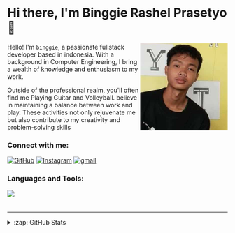 # Hi there, I'm Binggie Rashel Prasetyo 👋 

<img src="profile.jpg" align="right" width="200px" />

Hello! I'm `binggie`, a passionate fullstack developer based in indonesia. With a background in Computer Engineering, I bring a wealth of knowledge and enthusiasm to my work.

Outside of the professional realm, you'll often find me Playing Guitar and Volleyball. believe in maintaining a balance between work and play. These activities not only rejuvenate me but also contribute to my creativity and problem-solving skills

### Connect with me:

[![GitHub](icons/github.png)](https://github.com/fuumasite.github.io)
[![Instagram](icons/instagram.png)](https://www.instagram.com/binggiershl/)
[![gmail](icons/gmail.png)](binggierashel@gmail.com)

### Languages and Tools:

  <a href="https://skillicons.dev">
    <img src="https://skillicons.dev/icons?i=vscode,html,css,js,bootstrap,tailwind,sass,react,nextjs,git,php,mysql,laravel,linux" />
  </a>



<br />
<br />

---

<details>
  <summary>:zap: GitHub Stats</summary>

  <img align="left" alt="fuumasite's GitHub Stats" src="https://github-readme-stats.vercel.app/api?username=fuumasite&show_icons=true&hide_border=false&title_color=ff652f&icon_color=FFE400&bg_color=09131B&text_color=ffffff&border_color=0c1a25" />

</details>

[website]: https://fuumasite.github.io/Binggiee
[instagram]: https://instagram.com/binggiershl
[webdevplaylist]: https://www.youtube.com/playlist?list=PLkwxH9e_vrAJ0WbEsFA9W3I1W-g_BTsbt
[jsplaylist]: https://www.youtube.com/playlist?list=PLkwxH9e_vrALRJKu7wfXby3MKeflhTu6B
[cssplaylist]: https://www.youtube.com/playlist?list=PLkwxH9e_vrALSdvZuEh6gqQdmDoDIoqz4
[reactplaylist]: https://www.youtube.com/playlist?list=PLkwxH9e_vrAK4TdffpxKY3QGyHCpxFcQ0
